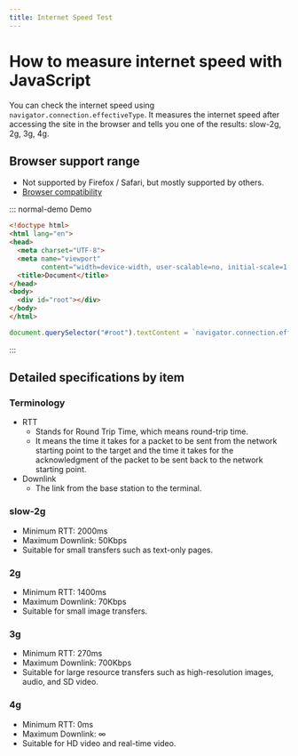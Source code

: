 ```yaml
---
title: Internet Speed Test
---
```


# How to measure internet speed with JavaScript
You can check the internet speed using `navigator.connection.effectiveType`. It measures the internet speed after accessing the site in the browser and tells you one of the results: slow-2g, 2g, 3g, 4g.

## Browser support range
- Not supported by Firefox / Safari, but mostly supported by others.
- [Browser compatibility](https://developer.mozilla.org/en-US/docs/Web/API/NetworkInformation/effectiveType#browser_compatibility)

::: normal-demo Demo

```html
<!doctype html>
<html lang="en">
<head>
  <meta charset="UTF-8">
  <meta name="viewport"
        content="width=device-width, user-scalable=no, initial-scale=1.0, maximum-scale=1.0, minimum-scale=1.0">
  <title>Document</title>
</head>
<body>
  <div id="root"></div>
</body>
</html>
```

```js
document.querySelector("#root").textContent = `navigator.connection.effectiveType: ${navigator.connection.effectiveType}`;
```

:::

## Detailed specifications by item
### Terminology
- RTT
  - Stands for Round Trip Time, which means round-trip time.
  - It means the time it takes for a packet to be sent from the network starting point to the target and the time it takes for the acknowledgment of the packet to be sent back to the network starting point.
- Downlink
  - The link from the base station to the terminal.

### slow-2g
- Minimum RTT: 2000ms
- Maximum Downlink: 50Kbps
- Suitable for small transfers such as text-only pages.

### 2g
- Minimum RTT: 1400ms
- Maximum Downlink: 70Kbps
- Suitable for small image transfers.

### 3g
- Minimum RTT: 270ms
- Maximum Downlink: 700Kbps
- Suitable for large resource transfers such as high-resolution images, audio, and SD video.

### 4g
- Minimum RTT: 0ms
- Maximum Downlink: ∞
- Suitable for HD video and real-time video.
